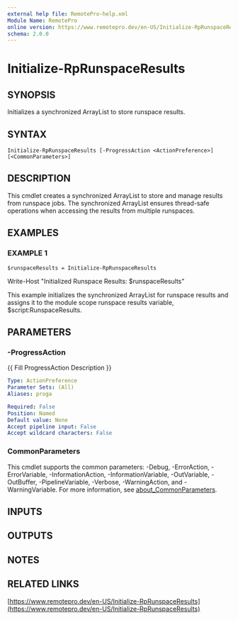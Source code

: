 ```yaml
---
external help file: RemotePro-help.xml
Module Name: RemotePro
online version: https://www.remotepro.dev/en-US/Initialize-RpRunspaceResults
schema: 2.0.0
---
```


# Initialize-RpRunspaceResults

## SYNOPSIS
Initializes a synchronized ArrayList to store runspace results.

## SYNTAX

```
Initialize-RpRunspaceResults [-ProgressAction <ActionPreference>] [<CommonParameters>]
```

## DESCRIPTION
This cmdlet creates a synchronized ArrayList to store and manage
results from runspace jobs.
The synchronized ArrayList ensures
thread-safe operations when accessing the results from multiple
runspaces.

## EXAMPLES

### EXAMPLE 1
```
$runspaceResults = Initialize-RpRunspaceResults
```

Write-Host "Initialized Runspace Results: $runspaceResults"

This example initializes the synchronized ArrayList for runspace
results and assigns it to the module scope runspace results variable,
$script:RunspaceResults.

## PARAMETERS

### -ProgressAction
{{ Fill ProgressAction Description }}

```yaml
Type: ActionPreference
Parameter Sets: (All)
Aliases: proga

Required: False
Position: Named
Default value: None
Accept pipeline input: False
Accept wildcard characters: False
```

### CommonParameters
This cmdlet supports the common parameters: -Debug, -ErrorAction, -ErrorVariable, -InformationAction, -InformationVariable, -OutVariable, -OutBuffer, -PipelineVariable, -Verbose, -WarningAction, and -WarningVariable. For more information, see [about_CommonParameters](http://go.microsoft.com/fwlink/?LinkID=113216).

## INPUTS

## OUTPUTS

## NOTES

## RELATED LINKS

[https://www.remotepro.dev/en-US/Initialize-RpRunspaceResults](https://www.remotepro.dev/en-US/Initialize-RpRunspaceResults)

